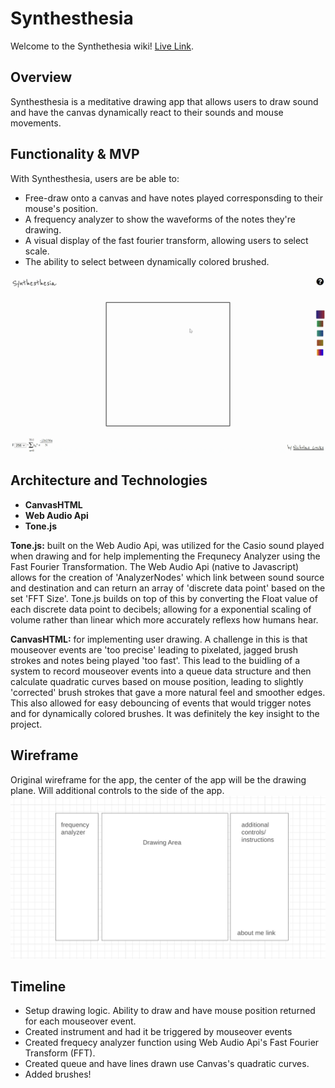 # Synthesthesia
Welcome to the Synthethesia wiki! [Live Link](https://nicholascocks.github.io/Synthesthesia/).

## Overview
Synthesthesia is a meditative drawing app that allows users to draw sound and have the canvas dynamically react to their sounds and mouse movements.

## Functionality & MVP
With Synthesthesia, users are be able to:

* Free-draw onto a canvas and have notes played corresponsding to their mouse's position. 
* A frequency analyzer to show the waveforms of the notes they're drawing.
* A visual display of the fast fourier transform, allowing users to select scale.
* The ability to select between dynamically colored brushed.

![synthesthesia.gif](dist/images/synthesthesia.gif)

## Architecture and Technologies
* **CanvasHTML**
* **Web Audio Api**
* **Tone.js**

**Tone.js:** built on the Web Audio Api, was utilized for the Casio sound played when drawing and for help implementing the Frequnecy Analyzer using the Fast Fourier Transformation. The Web Audio Api (native to Javascript) allows for the creation of 'AnalyzerNodes' which link between sound source and destination and can return an array of 'discrete data point' based on the set 'FFT Size'. 
  Tone.js builds on top of this by converting the Float value of each discrete data point to decibels; allowing for a exponential scaling of volume rather than linear which more accurately reflexs how humans hear.

**CanvasHTML:** for implementing user drawing. A challenge in this is that mouseover events are 'too precise' leading to pixelated, jagged brush strokes and notes being played 'too fast'. This lead to the buidling of a system to record mouseover events into a queue data structure and then calculate quadratic curves based on mouse position, leading to slightly 'corrected' brush strokes that gave a more natural feel and smoother edges. 
  This also allowed for easy debouncing of events that would trigger notes and for dynamically colored brushes. It was definitely the key insight to the project.

## Wireframe
Original wireframe for the app, the center of the app will be the drawing plane. Will additional controls to the side of the app. 
![wireframe.png](dist/images/wireframe.png)

## Timeline
* Setup drawing logic. Ability to draw and have mouse position returned for each mouseover event.  
* Created instrument and had it be triggered by mouseover events
* Created frequecy analyzer function using Web Audio Api's Fast Fourier Transform (FFT).
* Created queue and have lines drawn use Canvas's quadratic curves.
* Added brushes!






